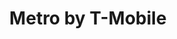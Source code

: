 ---
title: "Metro by T-Mobile"
url: /chicago/metro-by-t-mobile-west-lawrence-avenue/
shop: Handy
---